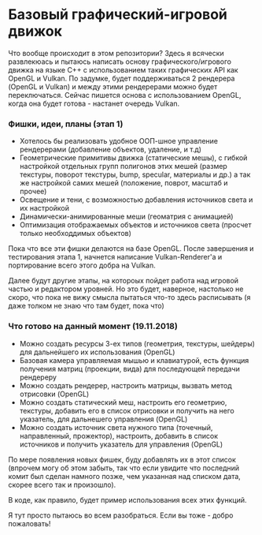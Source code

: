 # Базовый графический-игровой движок
Что вообще происходит в этом репозитории? Здесь я всячески развлекюась и пытаюсь написать основу графического/игрового движка на языке C++ с использованием таких графических API как OpenGL и Vulkan.
По задумке, будет поддерживаться 2 рендерера (OpenGL и Vulkan) и между этими рендерерами можно будет переключаться. Сейчас пишется основа с использованием OpenGL, когда она будет готова - настанет очередь Vulkan.
 
### Фишки, идеи, планы (этап 1)

  - Хотелось бы реализовать удобное ООП-шное управление рендерерами (добавление объектов, удаление, и т.д)
  - Геометрические примитивы движка (статические мешы), с гибкой настройкой отдельных групп полигонов этих мешей (размер текстуры, поворот текстуры, bump, specular, материалы и др.) а так же настройкой самих мешей (положение, поврот, масштаб и прочее)
  - Освещение и тени, с возможностью добавления источников света и их настройкой
  - Динамически-анимированные меши (геоматрия с анимацией)
  - Оптимизация отображаемых объектов и источников света (просчет только необходдимых объектов)
  
Пока что все эти фишки делаются на базе OpenGL. После завершения и тестирования этапа 1, начнется написание Vulkan-Renderer'а и портирование всего этого добра на Vulkan.

Далее будут другие этапы, на котороых пойдет работа над игровой частью и редактором уровней. Но это будет, наверное, настолько не скоро, что пока не вижу смысла пытаться что-то здесь расписывать (я даже толком не знаю что там будет, пока что)

### Что готово на данный момент (19.11.2018)

  - Можно создать ресурсы 3-ех типов (геометрия, текстуры, шейдеры) для дальнейшего их использования (OpenGL)
  - Базовая камера управляемая мышью и клавиатурой, есть функция получения матриц (проекции, вида) для последующей передачи рендереру
  - Можно создать рендерер, настроить матрицы, вызвать метод отрисовки (OpenGL)
  - Можно создать статический меш, настроить его геометрию, текстуры, добавить его в список отрисовки и получить на него указатель, для дальнешего управления (OpenGL)
  - Можно создать источник света нужного типа (точечный, направленный, прожектор), настроить, добавить в список источников и получить указатель для управления (OpenGL)
  
По мере появления новых фишек, буду добавлять их в этот список (впрочем могу об этом забыть, так что если увидите что последний комит был сделан намного позже, чем указанная над списком дата, скорее всего так и произошло). 

В коде, как правило, будет пример использования всех этих функций.

Я тут просто пытаюсь во всем разобраться. Если вы тоже - добро пожаловать!